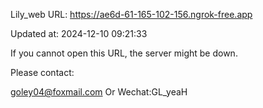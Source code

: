 Lily_web URL: https://ae6d-61-165-102-156.ngrok-free.app

Updated at: 2024-12-10 09:21:33

If you cannot open this URL, the server might be down.

Please contact: 

goley04@foxmail.com Or Wechat:GL_yeaH